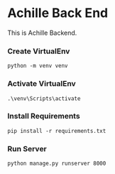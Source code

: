 # Achille Back End
This is Achille Backend.

### Create VirtualEnv
```
python -m venv venv
```

### Activate VirtualEnv
```
.\venv\Scripts\activate
```

### Install Requirements
```
pip install -r requirements.txt
```

### Run Server
```
python manage.py runserver 8000
```
